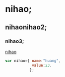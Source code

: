 # nihao;
## nihaonihao2;
### nihao3;

[nihao](http://www.baidu.com)
```javascript
var nihao={ name:"huang",
            value:23,
           };
